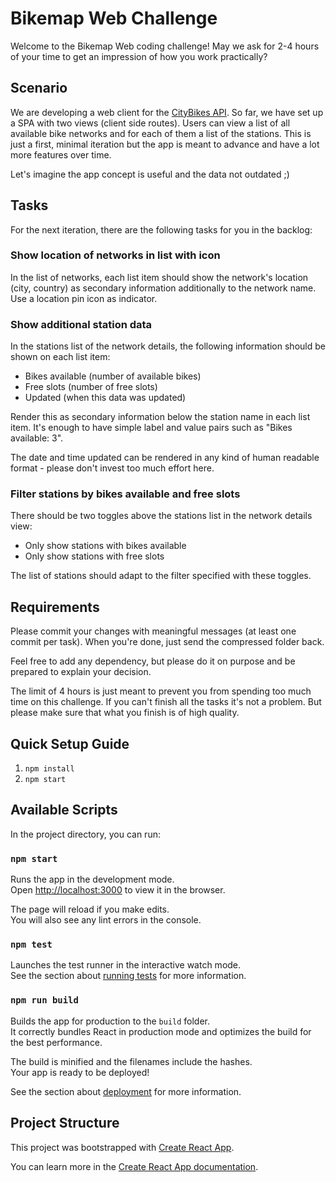 # Bikemap Web Challenge

Welcome to the Bikemap Web coding challenge! May we ask for 2-4 hours of your time to get an impression of how you work practically?

## Scenario

We are developing a web client for the [CityBikes API](https://api.citybik.es/v2/). So far, we have set up a SPA with two views (client side routes). Users can view a list of all available bike networks and for each of them a list of the stations. This is just a first, minimal iteration but the app is meant to advance and have a lot more features over time.

Let's imagine the app concept is useful and the data not outdated ;)

## Tasks

For the next iteration, there are the following tasks for you in the backlog:

### Show location of networks in list with icon

In the list of networks, each list item should show the network's location (city, country) as secondary information additionally to the network name. Use a location pin icon as indicator.

### Show additional station data

In the stations list of the network details, the following information should be shown on each list item:

- Bikes available (number of available bikes)
- Free slots (number of free slots)
- Updated (when this data was updated)

Render this as secondary information below the station name in each list item. It's enough to have simple label and value pairs such as "Bikes available: 3".

The date and time updated can be rendered in any kind of human readable format - please don't invest too much effort here.

### Filter stations by bikes available and free slots

There should be two toggles above the stations list in the network details view:

- Only show stations with bikes available
- Only show stations with free slots

The list of stations should adapt to the filter specified with these toggles.

## Requirements

Please commit your changes with meaningful messages (at least one commit per task). When you're done, just send the compressed folder back.

Feel free to add any dependency, but please do it on purpose and be prepared to explain your decision.

The limit of 4 hours is just meant to prevent you from spending too much time on this challenge. If you can't finish all the tasks it's not a problem. But please make sure that what you finish is of high quality.

## Quick Setup Guide

1. `npm install`
2. `npm start`

## Available Scripts

In the project directory, you can run:

### `npm start`

Runs the app in the development mode.\
Open [http://localhost:3000](http://localhost:3000) to view it in the browser.

The page will reload if you make edits.\
You will also see any lint errors in the console.

### `npm test`

Launches the test runner in the interactive watch mode.\
See the section about [running tests](https://facebook.github.io/create-react-app/docs/running-tests) for more information.

### `npm run build`

Builds the app for production to the `build` folder.\
It correctly bundles React in production mode and optimizes the build for the best performance.

The build is minified and the filenames include the hashes.\
Your app is ready to be deployed!

See the section about [deployment](https://facebook.github.io/create-react-app/docs/deployment) for more information.

## Project Structure

This project was bootstrapped with [Create React App](https://github.com/facebook/create-react-app).

You can learn more in the [Create React App documentation](https://facebook.github.io/create-react-app/docs/getting-started).
